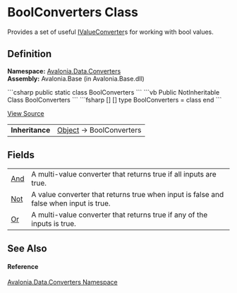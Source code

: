 # BoolConverters Class


Provides a set of useful <a href="T_Avalonia_Data_Converters_IValueConverter">IValueConverter</a>s for working with bool values.



## Definition
**Namespace:** <a href="N_Avalonia_Data_Converters">Avalonia.Data.Converters</a>  
**Assembly:** Avalonia.Base (in Avalonia.Base.dll)

<Tabs groupId="api-code-preview">
<TabItem value="csharp" label="C#">
```csharp
public static class BoolConverters
```
</TabItem>
<TabItem value="vb" label="VB">
```vb
Public NotInheritable Class BoolConverters
```
</TabItem>
<TabItem value="fsharp" label="F#">
```fsharp
[<AbstractClassAttribute>]
[<SealedAttribute>]
type BoolConverters = class end
```
</TabItem>
</Tabs>



<a href="https://github.com/AvaloniaUI/Avalonia/tree/master/src/Avalonia.Base/Data/Converters/BoolConverters.cs" title="View the source code">View Source</a>

<table>
<tr><td><strong>Inheritance</strong></td><td><a href="https://learn.microsoft.com/dotnet/api/system.object" target="_blank" rel="noopener noreferrer">Object</a>  →  BoolConverters</td></tr>
</table>



## Fields
<table>
<tr>
<td><a href="F_Avalonia_Data_Converters_BoolConverters_And">And</a></td>
<td>A multi-value converter that returns true if all inputs are true.</td>
</tr>
<tr>
<td><a href="F_Avalonia_Data_Converters_BoolConverters_Not">Not</a></td>
<td>A value converter that returns true when input is false and false when input is true.</td>
</tr>
<tr>
<td><a href="F_Avalonia_Data_Converters_BoolConverters_Or">Or</a></td>
<td>A multi-value converter that returns true if any of the inputs is true.</td>
</tr>
</table>

## See Also


#### Reference
<a href="N_Avalonia_Data_Converters">Avalonia.Data.Converters Namespace</a>  


